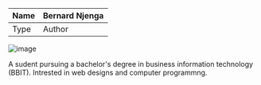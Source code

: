 
Name | Bernard Njenga
-----| -------------
Type | Author

![image](profile.png)

A sudent pursuing a bachelor's degree in business information technology (BBIT).
Intrested in web designs and computer programmng.